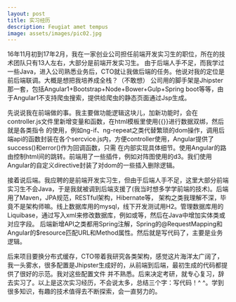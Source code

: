 ```yaml
---
layout: post
title: 实习经历
description: Feugiat amet tempus
image: assets/images/pic02.jpg
---
```


16年11月初到17年2月，我在一家创业公司担任前端开发实习生的职位，所在的技术团队只有13人左右，大部分是前端开发实习生。
由于后端人手不足，而我学过一些Java，进入公司熟悉业务后，CTO就让我做后端的任务。他说对我的定位是前后端联调。大概是想把我培养成全栈？（不敢想）
公司用的脚手架是Jhipster那一套，包括Angular1+Bootstrap+Node+Bower+Gulp+Spring boot等等，由于Angular1不支持爬虫搜索，提供给爬虫的静态页面通过Jsp生成。

先说说我在前端做的事。我主要做功能逻辑这块儿，加新功能时，会在controller.js文件里新增变量和函数，在html模板里使用{{}}进行数据双绑，然后就是各类指令
的使用，例如ng-if、ng-repeat之类代替繁琐的dom操作，调用后端api的函数封装在各个sercvice.js内，方便controller使用，Angular提供了success()和error()作为回调函数，只需
在内部实现具体细节。使用Angular的路由控制html间的跳转。前端用了一些插件，例如对阵图使用的d3。我们使用Angular的自定义directive封装了对dom的一些插入删除逻辑。


接着说后端。我应聘的是前端开发实习生，但由于后端人手不足，这里大部分前端实习生不会Java，于是我就被调到后端支援了(我当时想多学学前端的技术)。后端用了Maven，JPA规范，RESTful架构，Hibernate等，
架构之类我理解不深，毕竟不是架构师嘛。线上数据库用的mysql，线下开发测试用H2。管理数据库用的Liquibase，通过写入xml来修改数据库，例如<creatTable>或<addColumn>等，然后在Java中增加实体类或对应字段。
后端新增API之类都用Spring注解，Spring的@RequestMapping和Angular的$resource匹配URL和Method属性。然后就是写代码了，主要是业务逻辑。

后来项目要换分布式缓存，CTO带着我研究各类架构，感觉这片海洋太广阔了，我一头雾水，很多配置是Jhipster生成好的，从前端到后端，最初生成的代码都提供了很好的示范。我对这些配置文件
并不熟悉。后来决定考研，就专心复习，辞去实习了。以上是这次实习经历，不会说太多，总结三个字：写代码！^ ^。学到很多知识，有趣的技术值得去不断探索，会一直努力的。


